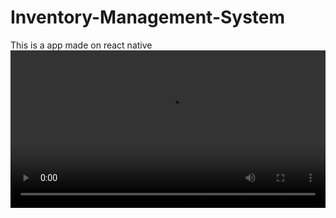 # Inventory-Management-System 


This is a app made on react native 
<video  style="display:block; width:100%; height:auto;" autoplay controls loop="loop">
       <source src="https://www.youtube.com/watch?v=nO4lqpJeHaM" type="video/mp4" />
       <source src="https://www.youtube.com/watch?v=nO4lqpJeHaM" type="video/ogg" />
       <source src="https://www.youtube.com/watch?v=nO4lqpJeHaM"  type="video/webm"  />
   </video>
